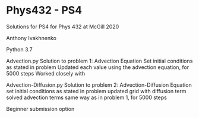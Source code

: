 # Phys432 - PS4
Solutions for PS4 for Phys 432 at McGill 2020

Anthony Ivakhnenko

Python 3.7

Advection.py 
  Solution to problem 1: Advection Equation
    Set initial conditions as stated in problem
    Updated each value using the advection equation, for 5000 steps
  Worked closely with <Professor Eve Lee>
  
Advection-Diffusion.py
  Solution to problem 2: Advection-Diffusion Equation
    set initial conditions as stated in problem
    updated grid with diffusion term
    solved advection terms same way as in problem 1, for 5000 steps

Beginner submission option
